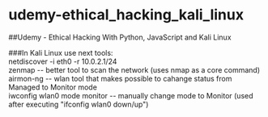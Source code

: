 # udemy-ethical_hacking_kali_linux
##Udemy - Ethical Hacking With Python, JavaScript and Kali Linux  

###In Kali Linux use next tools:  
netdiscover -i eth0 -r 10.0.2.1/24  
zenmap    -- better tool to scan the network (uses nmap as a core command)  
airmon-ng -- wlan tool that makes possible to cahange status from Managed to Monitor mode  
iwconfig wlan0 mode monitor -- manually change mode to Monitor (used after executing "ifconfig wlan0 down/up")  

